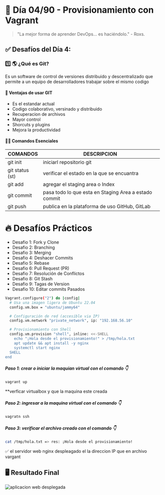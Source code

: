 # 📅 Día 04/90 - Provisionamiento con Vagrant

> "La mejor forma de aprender DevOps... es haciéndolo." - Roxs.

## ✅ Desafíos del Día 4:

### 1️⃣ 🌎 ¿Qué es Git?

Es un software de control de versiones distribuido y descentralizado que permite a un equipo de desarrolladores trabajar sobre el mismo codigo

#### 🎯 Ventajas de usar GIT

- Es el estandar actual
- Codigo colaborativo, versinado y distribuido
- Recuperacion de archivos
- Mayor control
- Shorcuts y plugins
- Mejora la productividad

#### 🧑‍💻 Comandos Esenciales

| **COMANDOS**    | **DESCRIPCION**                                       |
| --------------- | ----------------------------------------------------- |
| git init        | iniciarl repositorio git                              |
| git status (st) | verificar el estado en la que se encuantra            |
| git add         | agregar el staging area o Index                       |
| git commit      | pasa todo lo que esta en Staging Area a estado commit |
| git push        | publica en la plataforma de uso GitHub, GitLab        |

# 🔥 Desafíos Prácticos

- Desafio 1: Fork y Clone
- Desafio 2: Branching
- Desafio 3: Merging
- Desafio 4: Deshacer Commits
- Desafio 5: Rebase
- Desafio 6: Pull Request (PR)
- Desafio 7: Resolución de Conflictos
- Desafio 8: Git Stash
- Desafio 9: Tagas de Version
- Desafio 10: Editar commits Pasados

```bash
Vagrant.configure("2") do |config|
  # Usa una imagen ligera de Ubuntu 22.04
  config.vm.box = "ubuntu/jammy64"

  # Configuración de red (accesible via IP)
  config.vm.network "private_network", ip: "192.168.56.10"

  # Provisionamiento con Shell
  config.vm.provision "shell", inline: <<-SHELL
    echo "¡Hola desde el provisionamiento!" > /tmp/hola.txt
    apt update && apt install -y nginx
    systemctl start nginx
  SHELL
end
```

##### **Paso 1:** crear o iniciar la maquian virtual con el comando 👇

```bash
vagrant up
```

\*\*verficar virtualbox y que la maquina este creada

##### **Paso 2:** ingresar a la maquina virtual con el comando 👇

```bash
vagratn ssh
```

##### **Paso 3:** verificar el archivo creado con el comando 👇

```bash
cat /tmp/hola.txt => res: ¡Hola desde el provisionamiento!
```

✅ el servidor web nginx despleagado el la direccion IP que en archivo vargant

## 🖥️ Resultado Final

![aplicacion web desplegada](img/Screenshot%20from%202025-06-18%2023-52-53.png)
